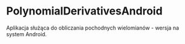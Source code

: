 # PolynomialDerivativesAndroid
Aplikacja służąca do obliczania pochodnych wielomianów - wersja na system Android.
